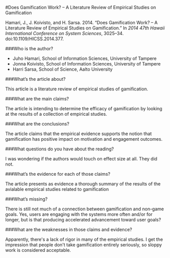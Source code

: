 #Does Gamification Work? – A Literature Review of Empirical Studies on Gamification

Hamari, J., J. Koivisto, and H. Sarsa. 2014. &ldquo;Does Gamification Work? – A Literature Review of Empirical Studies on Gamification.&rdquo; In *2014 47th Hawaii International Conference on System Sciences*, 3025–34. doi:10.1109/HICSS.2014.377.

###Who is the author?

* Juho Hamari, School of Information Sciences, University of Tampere
* Jonna Koivisto, School of Information Sciences, University of Tampere
* Harri Sarsa, School of Science, Aalto University

###What’s the article about?

This article is a literature review of empirical studies of gamification.

###What are the main claims?

The article is intending to determine the efficacy of gamification by looking at the results of a collection of empirical studies.

###What are the conclusions?

The article claims that the empirical evidence supports the notion that gamification has positive impact on motivation and engagement outcomes.

###What questions do you have about the reading?

I was wondering if the authors would touch on effect size at all.  They did not.

###What’s the evidence for each of those claims?

The article presents as evidence a thorough summary of the results of the avialable empirical studies related to gamification

###What’s missing?

There is still not much of a connection between gamification and non-game goals.  Yes, users are engaging with the systems more often and/or for longer, but is that producing accelerated advancement toward user goals?

###What are the weaknesses in those claims and evidence?

Apparently, there's a lack of rigor in many of the empirical studies.  I get the impression that people don't take gamification entirely seriously, so sloppy work is considered acceptable.

